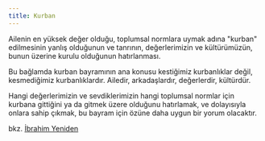 ```yaml
---
title: Kurban
---
```


Ailenin en yüksek değer olduğu, toplumsal normlara uymak adına "kurban"
edilmesinin yanlış olduğunun ve tanrının, değerlerimizin ve kültürümüzün, bunun
üzerine kurulu olduğunun hatırlanması.

Bu bağlamda kurban bayramının ana konusu kestiğimiz kurbanlıklar değil, kesmediğimiz kurbanlıklardır. Ailedir, arkadaşlardır, değerlerdir, kültürdür.

Hangi değerlerimizin ve sevdiklerimizin hangi toplumsal normlar için kurbana
gittiğini ya da gitmek üzere olduğunu hatırlamak, ve dolayısıyla onlara sahip
çıkmak, bu bayram için özüne daha uygun bir yorum olacaktır.

bkz. [İbrahim Yeniden](ibrahim-yeniden.md)
